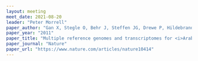 ```yaml
---
layout: meeting
meet_date: 2021-08-20
leader: "Peter Morrell"
paper_author: "Gan X, Stegle O, Behr J, Steffen JG, Drewe P, Hildebrand KL, Lyngsoe R, Schultheiss SJ, Osborne EJ, Sreedharan VT, Kahles A, Bohnert R, Jean G, Derwent P, Kersey P, Belfied EJ, Harberd NP, Kemen E, Toomajian C, Kover PX, Clark RM, Ratsch G, Mott R"
paper_year: "2011"
paper_title: "Multiple reference genomes and transcriptomes for <i>Arabidopsis thaliana</i>"
paper_journal: "Nature"
paper_url: "https://www.nature.com/articles/nature10414"
---
```

